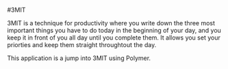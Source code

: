 #3MIT

3MIT is a technique for productivity where you write down the three most important things you have to do today in the 
beginning of your day, and you keep it in front of you all day until you complete them. It allows you set your priorties 
and keep them straight throughtout the day.

This application is a jump into 3MIT using Polymer.

